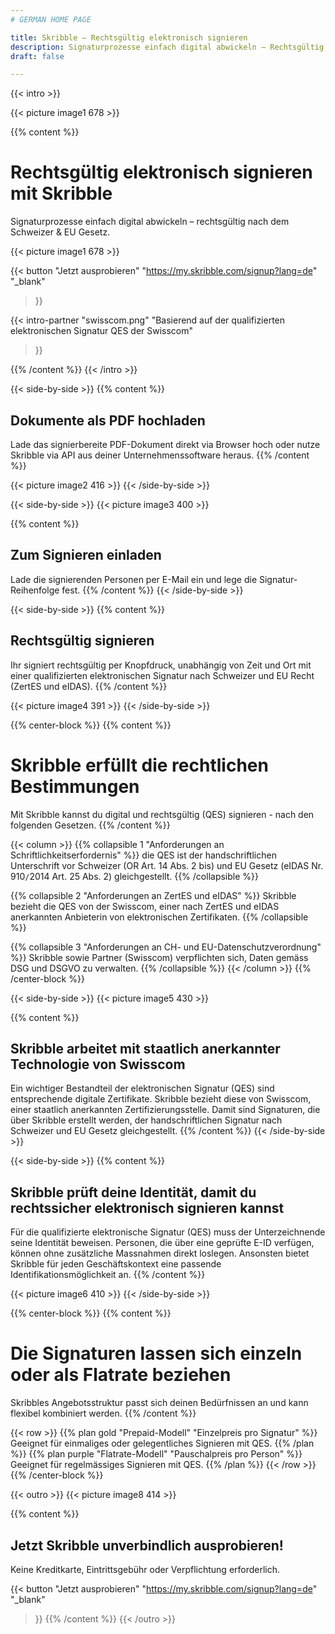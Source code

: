 ```yaml
---
# GERMAN HOME PAGE

title: Skribble – Rechtsgültig elektronisch signieren
description: Signaturprozesse einfach digital abwickeln – Rechtsgültig nach dem Schweizer & EU-Gesetz.
draft: false

---
```



[//]: # (--------------------------------------------------------------------------------------------------------------)

{{< intro >}}
<div class="hide-for-mobile">
  {{< picture image1 678 >}}
</div>

{{% content %}}
# Rechtsgültig elektronisch signieren mit Skribble
Signaturprozesse einfach digital abwickeln – rechtsgültig nach dem Schweizer & EU Gesetz.

<div class="hide-for-desktop">
  {{< picture image1 678 >}}
</div>

{{< button
  "Jetzt ausprobieren"
  "https://my.skribble.com/signup?lang=de"
  "_blank"
>}}

{{< intro-partner
  "swisscom.png"
  "Basierend auf der qualifizierten elektronischen Signatur QES der Swisscom"
>}}

{{% /content %}}
{{< /intro >}}

[//]: # (--------------------------------------------------------------------------------------------------------------)

{{< side-by-side >}}
{{% content %}}
## Dokumente als PDF hochladen
Lade das signierbereite PDF-Dokument direkt via Browser hoch oder nutze Skribble via API aus deiner Unternehmenssoftware heraus.
{{% /content %}}

{{< picture image2 416 >}}
{{< /side-by-side >}}

[//]: # (--------------------------------------------------------------------------------------------------------------)

{{< side-by-side >}}
{{< picture image3 400 >}}

{{% content %}}
## Zum Signieren einladen
Lade die signierenden Personen per E-Mail ein und lege die Signatur-Reihenfolge fest.
{{% /content %}}
{{< /side-by-side >}}

[//]: # (--------------------------------------------------------------------------------------------------------------)

{{< side-by-side >}}
{{% content %}}
## Rechtsgültig signieren
Ihr signiert rechtsgültig per Knopfdruck, unabhängig von Zeit und Ort mit einer qualifizierten elektronischen Signatur nach Schweizer und EU Recht (ZertES und eIDAS).
{{% /content %}}

{{< picture image4 391 >}}
{{< /side-by-side >}}

[//]: # (--------------------------------------------------------------------------------------------------------------)

{{% center-block %}}
{{% content %}}
# Skribble erfüllt die rechtlichen Bestimmungen
Mit Skribble kannst du digital und rechtsgültig (QES) signieren - nach den folgenden Gesetzen.
{{% /content %}}

{{< column >}}
{{% collapsible 1 "Anforderungen an Schriftlichkeitserfordernis" %}}
die QES ist der handschriftlichen Unterschrift vor Schweizer (OR Art. 14 Abs. 2 bis) und EU Gesetz (eIDAS Nr. 910`/`2014 Art. 25 Abs. 2) gleichgestellt.
{{% /collapsible %}}

{{% collapsible 2 "Anforderungen an ZertES und eIDAS" %}}
Skribble bezieht die QES von der Swisscom, einer nach ZertES und eIDAS anerkannten Anbieterin von elektronischen Zertifikaten.
{{% /collapsible %}}

{{% collapsible 3 "Anforderungen an CH- und EU-Datenschutzverordnung" %}}
Skribble sowie Partner (Swisscom) verpflichten sich, Daten gemäss DSG und DSGVO zu verwalten.
{{% /collapsible %}}
{{< /column >}}
{{% /center-block %}}

[//]: # (--------------------------------------------------------------------------------------------------------------)

{{< side-by-side >}}
{{< picture image5 430 >}}

{{% content %}}
## Skribble arbeitet mit staatlich anerkannter Technologie von Swisscom
Ein wichtiger Bestandteil der elektronischen Signatur (QES) sind entsprechende digitale Zertifikate. Skribble bezieht diese von Swisscom, einer staatlich anerkannten Zertifizierungsstelle. Damit sind Signaturen, die über Skribble erstellt werden, der handschriftlichen Signatur nach Schweizer und EU Gesetz gleichgestellt.
{{% /content %}}
{{< /side-by-side >}}

[//]: # (--------------------------------------------------------------------------------------------------------------)

{{< side-by-side >}}
{{% content %}}
## Skribble prüft deine Identität, damit du rechtssicher elektronisch signieren kannst
Für die qualifizierte elektronische Signatur (QES) muss der Unterzeichnende seine Identität beweisen. Personen, die über eine geprüfte E-ID verfügen, können ohne zusätzliche Massnahmen direkt loslegen. Ansonsten bietet Skribble für jeden Geschäftskontext eine passende Identifikationsmöglichkeit an.
{{% /content %}}

{{< picture image6 410 >}}
{{< /side-by-side >}}

[//]: # (--------------------------------------------------------------------------------------------------------------)

{{% center-block %}}
{{% content %}}
# Die Signaturen lassen sich einzeln oder als Flatrate beziehen
Skribbles Angebotsstruktur passt sich deinen Bedürfnissen an und kann flexibel kombiniert werden.
{{% /content %}}

{{< row >}}
{{% plan gold "Prepaid-Modell" "Einzelpreis pro Signatur" %}}
Geeignet für einmaliges oder gelegentliches Signieren mit QES.
{{% /plan %}}
{{% plan purple "Flatrate-Modell" "Pauschalpreis pro Person" %}}
Geeignet für regelmässiges Signieren mit QES.
{{% /plan %}}
{{< /row >}}
{{% /center-block %}}

[//]: # (--------------------------------------------------------------------------------------------------------------)

{{< outro >}}
{{< picture image8 414 >}}

{{% content %}}
## Jetzt Skribble unverbindlich ausprobieren!
Keine Kreditkarte, Eintrittsgebühr oder Verpflichtung erforderlich.

{{< button
  "Jetzt ausprobieren"
  "https://my.skribble.com/signup?lang=de"
  "_blank"
>}}
{{% /content %}}
{{< /outro >}}